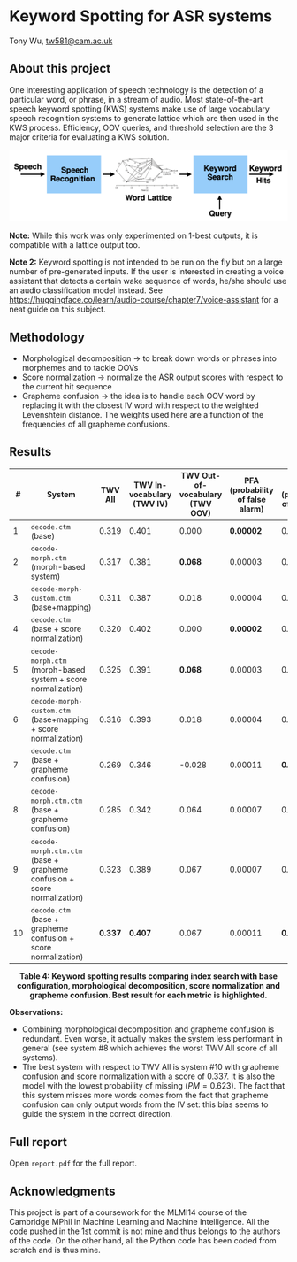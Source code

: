 # Keyword Spotting for ASR systems

Tony Wu, tw581@cam.ac.uk



## About this project

One interesting application of speech technology is the detection of a particular word, or phrase, in a stream of audio. Most state-of-the-art speech keyword spotting (KWS) systems make use of large vocabulary speech recognition systems to generate lattice which are then used in the KWS process. Efficiency, OOV queries, and threshold selection are the 3 major criteria for evaluating a KWS solution.

![kws_pipeline](figs/kws_pipeline.png)

**Note:** While this work was only experimented on 1-best outputs, it is compatible with a lattice output too.

**Note 2:** Keyword spotting is not intended to be run on the fly but on a large number of pre-generated inputs. If the user is interested in creating a voice assistant that detects a certain wake sequence of words, he/she should use an audio classification model instead. See https://huggingface.co/learn/audio-course/chapter7/voice-assistant for a neat guide on this subject.



## Methodology

- Morphological decomposition → to break down words or phrases into morphemes and to tackle  OOVs
- Score normalization → normalize the ASR output scores with respect to the current hit sequence
- Grapheme confusion → the idea is to handle each OOV word by replacing it with the closest IV word with respect to the weighted Levenshtein distance. The weights used here are a function of the frequencies of all grapheme confusions.



## Results

| #    | System                                                       | TWV All   | TWV In-vocabulary (TWV IV) | TWV Out-of-vocabulary (TWV OOV) | PFA (probability of false alarm) | PM (probability of missing) | Dec. Tresh |
| ---- | ------------------------------------------------------------ | --------- | -------------------------- | ------------------------------- | -------------------------------- | --------------------------- | ---------- |
| 1    | `decode.ctm` (base)                                          | 0.319     | 0.401                      | 0.000                           | **0.00002**                      | 0.663                       | 0.0425     |
| 2    | `decode-morph.ctm` (morph-based system)                      | 0.317     | 0.381                      | **0.068**                       | 0.00003                          | 0.651                       | 0.0373     |
| 3    | `decode-morph-custom.ctm` (base+mapping)                     | 0.311     | 0.387                      | 0.018                           | 0.00004                          | 0.652                       | 0.0370     |
| 4    | `decode.ctm` (base + score normalization)                    | 0.320     | 0.402                      | 0.000                           | **0.00002**                      | 0.663                       | 0.0074     |
| 5    | `decode-morph.ctm` (morph-based system + score normalization) | 0.325     | 0.391                      | **0.068**                       | 0.00003                          | 0.651                       | 0.0040     |
| 6    | `decode-morph-custom.ctm` (base+mapping + score normalization) | 0.316     | 0.393                      | 0.018                           | 0.00004                          | 0.662                       | 0.0040     |
| 7    | `decode.ctm` (base + grapheme confusion)                     | 0.269     | 0.346                      | -0.028                          | 0.00011                          | **0.623**                   | 0.0425     |
| 8    | `decode-morph.ctm.ctm` (base + grapheme confusion)           | 0.285     | 0.342                      | 0.064                           | 0.00007                          | 0.649                       | 0.0076     |
| 9    | `decode-morph.ctm.ctm` (base + grapheme confusion + score normalization) | 0.323     | 0.389                      | 0.067                           | 0.00007                          | 0.649                       | 0.0007     |
| 10   | `decode.ctm` (base + grapheme confusion + score normalization) | **0.337** | **0.407**                  | 0.067                           | 0.00011                          | **0.623**                   | 0.0006     |

<p align = "center"> <b>Table 4: Keyword spotting results comparing index search with base configuration, morphological decomposition, score normalization and grapheme confusion. Best result for each metric is highlighted.</b></p>

**Observations:**

- Combining morphological decomposition and grapheme confusion is redundant. Even worse, it actually makes the system less performant in general (see system #8 which achieves the worst TWV All score of all systems).
- The best system with respect to TWV All is system #10 with grapheme confusion and score normalization  with a score of $0.337$. It is also the model with the lowest probability of missing ($PM = 0.623$). The fact that this system misses more words comes from the fact that grapheme confusion can only output words from the IV set: this bias seems to guide the system in the correct direction.



## Full report

Open `report.pdf` for the full report.



## Acknowledgments

This project is part of a coursework for the MLMI14 course of the Cambridge MPhil in Machine Learning and Machine Intelligence. All the code pushed in the [1st commit](https://github.com/tonywu71/keyword_spotting/commit/439fe253b61b5c7bb4c94ffebf34ca5dfd4b94ab) is not mine and thus belongs to the authors of the code. On the other hand, all the Python code has been coded from scratch and is thus mine.